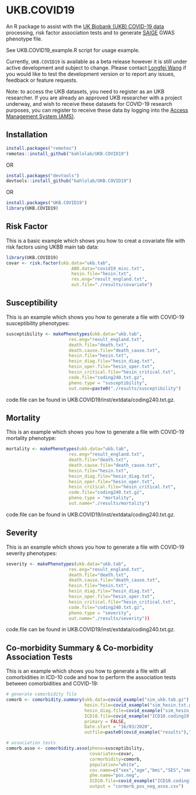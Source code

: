 # UKB.COVID19
An R package to assist with the [UK Biobank (UKB) COVID-19 data](https://biobank.ndph.ox.ac.uk/showcase/exinfo.cgi?src=COVID19) processing, risk factor association tests and to generate [SAIGE](https://github.com/weizhouUMICH/SAIGE) GWAS phenotype file.

See UKB.COVID19_example.R script for usage example.

Currently, `UKB.COVID19` is available as a beta release however it is still under active development and subject to change. Please contact [Longfei Wang](wang.lo@wehi.edu.au) if you would like to test the development version or to report any issues, feedback or feature requests.

Note: to access the UKB datasets, you need to register as an UKB researcher. If you are already an approved UKB researcher with a project underway, and wish to receive these datasets for COVID-19 research purposes, you can register to receive these data by logging into the [Access Management System (AMS)](https://bbams.ndph.ox.ac.uk/ams/resApplications).


## Installation

```r
install.packages("remotes")
remotes::install_github("bahlolab/UKB.COVID19")
```
OR
```r
install.packages("devtools")
devtools::install_github("bahlolab/UKB.COVID19")
```
OR
```r
install.packages("UKB.COVID19")
library(UKB.COVID19)
```

## Risk Factor

This is a basic example which shows you how to creat a covariate file with risk factors using UKBB main tab data:

```r
library(UKB.COVID19)
covar <- risk.factor(ukb.data="ukb.tab", 
                         ABO.data="covid19_misc.txt",
                         hesin.file="hesin.txt",
                         res.eng="result_england.txt",
                         out.file="./results/covariate")
```

## Susceptibility

This is an example which shows you how to generate a file with COVID-19 susceptibility phenotypes:

```r
susceptibility <- makePhenotypes(ukb.data="ukb.tab",
                        res.eng="result_england.txt",
                        death.file="death.txt",
                        death.cause.file="death_cause.txt",
                        hesin.file="hesin.txt",
                        hesin_diag.file="hesin_diag.txt",
                        hesin_oper.file="hesin_oper.txt",
                        hesin_critical.file="hesin_critical.txt",
                        code.file="coding240.txt.gz",
                        pheno.type = "susceptibility",
                        out.name=paste0("./results/susceptibility")
```
code.file can be found in UKB.COVID19/inst/extdata/coding240.txt.gz.

## Mortality

This is an example which shows you how to generate a file with COVID-19 mortality phenotype:

```r
mortality <- makePhenotypes(ukb.data="ukb.tab",
                        res.eng="result_england.txt",
                        death.file="death.txt",
                        death.cause.file="death_cause.txt",
                        hesin.file="hesin.txt",
                        hesin_diag.file="hesin_diag.txt",
                        hesin_oper.file="hesin_oper.txt",
                        hesin_critical.file="hesin_critical.txt",
                        code.file="coding240.txt.gz",
                        pheno.type = "mortality",
                        out.name="./results/mortality")
```
code.file can be found in UKB.COVID19/inst/extdata/coding240.txt.gz.

## Severity

This is an example which shows you how to generate a file with COVID-19 severity phenotypes:

```r
severity <- makePhenotypes(ukb.data="ukb.tab",
                        res.eng="result_england.txt",
                        death.file="death.txt",
                        death.cause.file="death_cause.txt",
                        hesin.file="hesin.txt",
                        hesin_diag.file="hesin_diag.txt",
                        hesin_oper.file="hesin_oper.txt",
                        hesin_critical.file="hesin_critical.txt",
                        code.file="coding240.txt.gz",
                        pheno.type = "severity",
                        out.name="./results/severity"))
```
code.file can be found in UKB.COVID19/inst/extdata/coding240.txt.gz.

## Co-morbidity Summary & Co-morbidity Association Tests

This is an example which shows you how to generate a file with all comorbidities in ICD-10 code and how to perform the association tests between comorbidities and COVID-19:

``` r
# generate comorbidity file
comorb <- comorbidity.summary(ukb.data=covid_example("sim_ukb.tab.gz"),
                              hesin.file=covid_example("sim_hesin.txt.gz"), 
                              hesin_diag.file=covid_example("sim_hesin_diag.txt.gz"), 
                              ICD10.file=covid_example("ICD10.coding19.txt.gz"),
                              primary = FALSE,
                              Date.start = "16/03/2020",
                              outfile=paste0(covid_example("results"),"/comorbidity_2020-3-16.txt"))

# association tests 
comorb.asso <- comorbidity.asso(pheno=susceptibility,
                                covariates=covar,
                                cormorbidity=comorb,
                                population="white",
                                cov.name=c("sex","age","bmi","SES","smoke","inAgedCare"),
                                phe.name="pos.neg",
                                ICD10.file=covid_example("ICD10.coding19.txt.gz"),
                                output = "cormorb_pos_neg_asso.csv")

```


